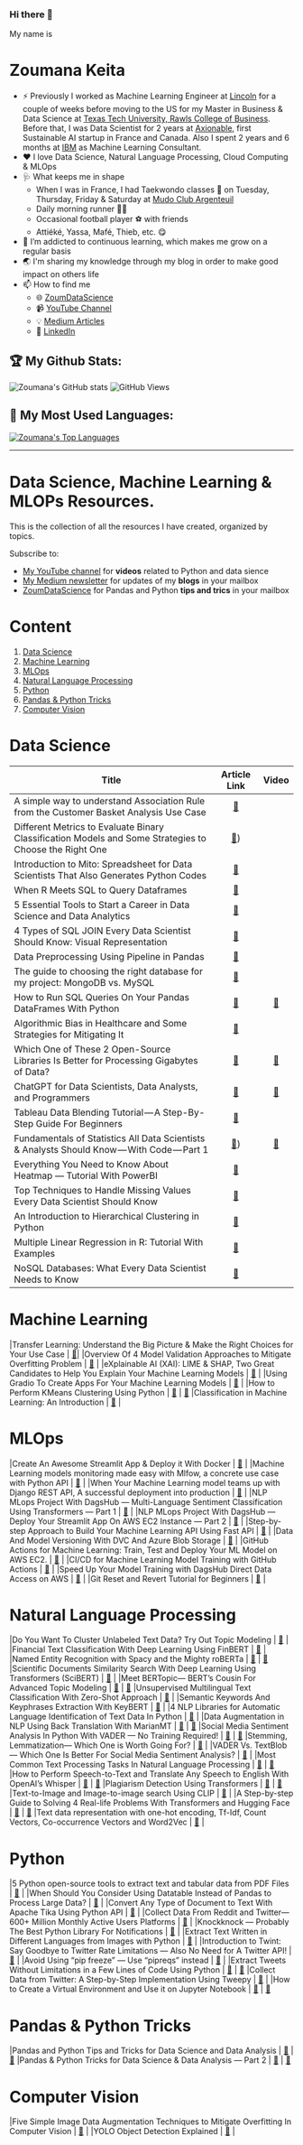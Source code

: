 ### Hi there 👋
My name is 
# Zoumana Keita

- ⚡ Previously I worked as Machine Learning Engineer at [Lincoln](https://www.lincoln.fr/) for a couple of weeks before moving to the US for my Master in Business & Data Science at [Texas Tech University, Rawls College of Business](https://www.depts.ttu.edu/rawlsbusiness/). Before that, I was Data Scientist for 2 years at [Axionable](https://www.axionable.com/), first Sustainable AI startup in France and Canada. Also I spent 2 years and 6 months at [IBM](https://www.ibm.com/fr-fr) as Machine Learning Consultant. 
- ❤️ I love Data Science, Natural Language Processing, Cloud Computing & MLOps
- 🩺 What keeps me in shape 
  -  When I was in France, I had Taekwondo classes 🥋 on Tuesday, Thursday, Friday & Saturday at [Mudo Club Argenteuil](https://www.mudoclubargenteuil.fr/)
  -  Daily morning runner 🏃🏾
  -  Occasional football player ⚽️ with friends 
  -  Attiéké, Yassa, Mafé, Thieb, etc. 😋 
- 🌱 I’m addicted to continuous learning, which makes me grow on a regular basis
- 🌏 I'm sharing my knowledge through my blog in order to make good impact on others life
- 📫 How to find me
  - 🌐 [ZoumDataScience](https://www.zoumdatascience.com/) 
  - 📹 [YouTube Channel](https://www.youtube.com/@zoumdatascience) 
  - 💡 [Medium Articles](https://zoumanakeita.medium.com/)
  - 🏢 [LinkedIn](https://www.linkedin.com/in/zoumana-keita/)

## 🏆 My Github Stats:
![Zoumana's GitHub stats](https://github-readme-stats.vercel.app/api?username=keitazoumana&hide_title=false&count_private=true&show_icons=true&theme=tokyonight)
![GitHub Views](https://komarev.com/ghpvc/?username=keitazoumana)

## 🏅 My Most Used Languages:
[![Zoumana's Top Languages](https://github-readme-stats.vercel.app/api/top-langs/?username=keitazoumana&hide=javascript,html)](https://github.com/keitazoumana/github-readme-stats)

---

# Data Science, Machine Learning & MLOPs Resources.  
This is the collection of all the resources I have created, organized by topics. 

Subscribe to:
- [My YouTube channel](https://www.youtube.com/@zoumdatascience) for **videos** related to Python and data sience
- [My Medium newsletter](https://zoumanakeita.medium.com/subscribe) for updates of my **blogs** in your mailbox
- [ZoumDataScience](https://www.zoumdatascience.com/) for Pandas and Python **tips and trics** in your mailbox


# Content
1. [Data Science](#datascience)
2. [Machine Learning](#machinelearning)
3. [MLOps](#mlops)
4. [Natural Language Processing](#natural-language-processing)
5. [Python](#python)
6. [Pandas & Python Tricks](#pandas-python-tricks)
7. [Computer Vision](#computer-vision)

# Data Science 
| Title        | Article Link    | Video
| ------------- |:-------------:| :-----:|
|A simple way to understand Association Rule from the Customer Basket Analysis Use Case | [🔗](https://medium.com/towards-data-science/a-simple-way-to-understand-association-rule-from-the-customer-basket-analysis-use-case-c7bcd75bdec1?source=your_stories_page-------------------------------------) | 
|Different Metrics to Evaluate Binary Classification Models and Some Strategies to Choose the Right One | [🔗](https://towardsdatascience.com/different-metrics-to-evaluate-binary-classification-models-and-some-strategies-to-choose-the-right-911ef72a107b)) | 
|Introduction to Mito: Spreadsheet for Data Scientists That Also Generates Python Codes | [🔗](https://towardsdatascience.com/introduction-to-mito-spreadsheet-for-data-scientists-that-also-generates-python-codes-642b4c2d7dfc) |
|When R Meets SQL to Query Dataframes | [🔗]([link](https://towardsdatascience.com/when-r-meets-sql-to-query-data-frames-a94d9d92b0f2)) | 
|5 Essential Tools to Start a Career in Data Science and Data Analytics | [🔗](https://towardsdatascience.com/5-essential-tools-to-start-a-career-in-data-science-and-data-analytics-dfcf25b5e51b) | 
|4 Types of SQL JOIN Every Data Scientist Should Know: Visual Representation | [🔗](https://towardsdatascience.com/4-types-of-sql-join-any-data-scientists-should-know-hands-on-practice-4a1d119c00ad) | 
|Data Preprocessing Using Pipeline in Pandas | [🔗](https://towardsdatascience.com/data-preprocessing-using-pipeline-in-pandas-6170f4456796) | 
|The guide to choosing the right database for my project: MongoDB vs. MySQL | [🔗](https://towardsdatascience.com/the-guide-to-choosing-the-right-database-for-my-project-mongodb-vs-mysql-256e270d29b8) | 
|How to Run SQL Queries On Your Pandas DataFrames With Python | [🔗](https://towardsdatascience.com/how-to-run-sql-queries-on-your-pandas-dataframes-with-python-4237ffecc43b) | [🔗](https://youtu.be/8N5UOWderg4)
|Algorithmic Bias in Healthcare and Some Strategies for Mitigating It | [🔗](https://towardsdatascience.com/algorithmic-bias-in-healthcare-and-some-strategies-for-mitigating-it-835abe28df7) | 
|Which One of These 2 Open-Source Libraries Is Better for Processing Gigabytes of Data? | [🔗](https://medium.com/geekculture/which-one-of-these-3-open-source-libraries-is-better-for-processing-gigabytes-of-data-6398af287b5a) | [🔗](https://youtu.be/Z0PdBg6OlqY)
|ChatGPT for Data Scientists, Data Analysts, and Programmers | [🔗](https://medium.com/geekculture/chatgpt-for-data-scientists-data-analysts-and-programmers-3422973960cd) | [🔗](https://youtu.be/UvJiE_IecM4)
|Tableau Data Blending Tutorial — A Step-By-Step Guide For Beginners | [🔗](https://towardsdatascience.com/tableau-data-blending-tutorial-a-step-by-step-guide-for-beginners-5fd80fa001db) | 
|Fundamentals of Statistics All Data Scientists & Analysts Should Know — With Code — Part 1 | [🔗](https://towardsdatascience.com/fundamentals-of-statistics-all-data-scientists-analysts-should-know-with-code-part-1-d6ac0f4b99b5)) | [🔗](https://youtu.be/a5CQCxlTTe8)
|Everything You Need to Know About Heatmap — Tutorial With PowerBI | [🔗](https://towardsdatascience.com/fundamentals-of-statistics-all-data-scientists-analysts-should-know-with-code-part-1-d6ac0f4b99b5) | 
|Top Techniques to Handle Missing Values Every Data Scientist Should Know | [🔗](https://www.datacamp.com/tutorial/techniques-to-handle-missing-data-values) | 
|An Introduction to Hierarchical Clustering in Python | [🔗](https://www.datacamp.com/tutorial/introduction-hierarchical-clustering-python) | 
|Multiple Linear Regression in R: Tutorial With Examples | [🔗](https://www.datacamp.com/tutorial/multiple-linear-regression-r-tutorial) | 
|NoSQL Databases: What Every Data Scientist Needs to Know | [🔗](https://www.datacamp.com/blog/nosql-databases-what-every-data-scientist-needs-to-know) | 


# Machine Learning
|Transfer Learning: Understand the Big Picture & Make the Right Choices for Your Use Case | [🔗](https://medium.com/geekculture/transfert-learning-understand-the-big-picture-make-the-right-choices-for-your-use-case-bb4abc3972e6)|
|Overview Of 4 Model Validation Approaches to Mitigate Overfitting Problem | [🔗](https://towardsdatascience.com/overview-of-4-model-validation-approaches-to-mitigate-overfitting-problem-6d2eecdf8053) |
|eXplainable AI (XAI): LIME & SHAP, Two Great Candidates to Help You Explain Your Machine Learning Models | [🔗](https://towardsdatascience.com/explainable-ai-xai-lime-shap-two-great-candidates-to-help-you-explain-your-machine-learning-a95536a46c4e) | 
|Using Gradio To Create Apps For Your Machine Learning Models | [🔗](https://medium.com/geekculture/using-gradio-to-create-apps-for-your-machine-learning-models-569247f217ef) |
|How to Perform KMeans Clustering Using Python | [🔗](https://towardsdatascience.com/how-to-perform-kmeans-clustering-using-python-7cc296cec092) | [🔗](https://youtu.be/hJH6YQzk8gQ)
|Classification in Machine Learning: An Introduction | [🔗](https://www.datacamp.com/blog/classification-machine-learning) | 


# MLOps
|Create An Awesome Streamlit App & Deploy it With Docker | [🔗](https://towardsdatascience.com/create-an-awesome-streamlit-app-deploy-it-with-docker-a3d202a636e8) | 
|Machine Learning models monitoring made easy with Mlfow, a concrete use case with Python API | [🔗](https://medium.com/mlearning-ai/machine-learning-models-monitoring-made-easy-with-mlfow-a-concrete-use-case-with-python-api-334691936a7a) | 
|When Your Machine Learning model teams up with Django REST API, A successful deployment into production | [🔗](https://towardsdatascience.com/when-your-machine-learning-model-teams-up-with-django-rest-api-a-successful-deployment-into-2f720bd67ff1) | 
|NLP MLops Project With DagsHub — Multi-Language Sentiment Classification Using Transformers — Part 1 | [🔗](https://towardsdatascience.com/nlp-mlops-project-with-dagshub-multi-language-sentiment-classification-using-transformers-fcbe6164b171) | 
|NLP MLops Project With DagsHub — Deploy Your Streamlit App On AWS EC2 Instance — Part 2 | [🔗](https://towardsdatascience.com/nlp-mlops-project-with-dagshub-deploy-your-streamlit-app-on-aws-ec2-instance-part-2-eb7dcb17b8ba) | 
|Step-by-step Approach to Build Your Machine Learning API Using Fast API | [🔗](https://towardsdatascience.com/step-by-step-approach-to-build-your-machine-learning-api-using-fast-api-21bd32f2bbdb) | 
|Data And Model Versioning With DVC And Azure Blob Storage | [🔗](https://towardsdatascience.com/large-data-versioning-with-dvc-and-azure-blob-storage-a-complete-guide-b97344827c81) | 
|GitHub Actions for Machine Learning: Train, Test and Deploy Your ML Model on AWS EC2. | [🔗](https://medium.com/geekculture/github-actions-for-machine-learning-train-test-and-deploy-your-ml-model-on-aws-ec2-9a3002c6bb9f) |
|CI/CD for Machine Learning Model Training with GitHub Actions | [🔗](https://towardsdatascience.com/ci-cd-for-machine-learning-model-training-with-github-actions-24b6a28cab96) |
|Speed Up Your Model Training with DagsHub Direct Data Access on AWS | [🔗](https://medium.com/mlearning-ai/speed-up-your-model-training-with-dagshub-direct-data-access-on-aws-58835fc952d) |
|Git Reset and Revert Tutorial for Beginners | [🔗](https://www.datacamp.com/tutorial/git-reset-revert-tutorial) |

# Natural Language Processing
|Do You Want To Cluster Unlabeled Text Data? Try Out Topic Modeling | [🔗](https://towardsdatascience.com/do-you-want-to-cluster-unlabeled-text-data-try-out-topic-modeling-235795ae7cb7) | 
|Financial Text Classification With Deep Learning Using FinBERT | [🔗](https://medium.com/mlearning-ai/financial-text-classification-with-deep-learning-using-finbert-51a73b393a08) | 
|Named Entity Recognition with Spacy and the Mighty roBERTa | [🔗](https://towardsdatascience.com/named-entity-recognition-with-spacy-and-the-mighty-roberta-97d879f981) | [🔗](https://youtu.be/OLwYBSE64m4)
|Scientific Documents Similarity Search With Deep Learning Using Transformers (SciBERT) | [🔗](https://towardsdatascience.com/scientific-documents-similarity-search-with-deep-learning-using-transformers-scibert-d47c4e501590) |
|Meet BERTopic— BERT’s Cousin For Advanced Topic Modeling | [🔗](https://towardsdatascience.com/meet-bertopic-berts-cousin-for-advanced-topic-modeling-ea5bf0b7faa3) | [🔗](https://youtu.be/sZcGuYHWN_w)
|Unsupervised Multilingual Text Classification With Zero-Shot Approach | [🔗](https://towardsdatascience.com/unsupervised-multilingual-text-classification-with-zero-shot-approach-e65bd79b5d0) | 
|Semantic Keywords And Keyphrases Extraction With KeyBERT | [🔗](https://towardsdatascience.com/semantic-keywords-and-keyphrases-extraction-with-keybert-999234cab7f) | 
|4 NLP Libraries for Automatic Language Identification of Text Data In Python | [🔗](https://towardsdatascience.com/4-nlp-libraries-for-automatic-language-identification-of-text-data-in-python-cbc6bf664774) | 
|Data Augmentation in NLP Using Back Translation With MarianMT | [🔗](https://towardsdatascience.com/data-augmentation-in-nlp-using-back-translation-with-marianmt-a8939dfea50a) | [🔗](https://youtu.be/HoqlUu_8fWE)
|Social Media Sentiment Analysis In Python With VADER — No Training Required! | [🔗](https://towardsdatascience.com/social-media-sentiment-analysis-in-python-with-vader-no-training-required-4bc6a21e87b8) | [🔗](https://youtu.be/fdzQLzpBqVM)
|Stemming, Lemmatization— Which One is Worth Going For? | [🔗](https://towardsdatascience.com/stemming-lemmatization-which-one-is-worth-going-for-77e6ec01ad9c) | 
|VADER Vs. TextBlob — Which One Is Better For Social Media Sentiment Analysis? | [🔗](https://medium.com/geekculture/vader-vs-textblob-which-one-is-better-for-social-media-sentiment-analysis-aecb15968b93) | 
|Most Common Text Processing Tasks In Natural Language Processing | [🔗](https://towardsdatascience.com/most-common-text-processing-tasks-in-natural-language-processing-d8cd7a076b79) | [🔗](https://youtu.be/169Jw3j-5pE)
|How to Perform Speech-to-Text and Translate Any Speech to English With OpenAI’s Whisper | [🔗](https://towardsdatascience.com/how-to-perform-speech-to-text-and-translate-any-speech-to-english-with-openais-whisper-50e3a366cbca) | [🔗](https://youtu.be/wbYGdCslFVg)
|Plagiarism Detection Using Transformers | [🔗](https://www.pinecone.io/learn/plagiarism-detection/) | [🔗](https://youtu.be/_PqHRH55hV0)
|Text-to-Image and Image-to-image search Using CLIP | [🔗](https://www.pinecone.io/learn/clip-image-search/) |
|A Step-by-step Guide to Solving 4 Real-life Problems With Transformers and Hugging Face | [🔗](https://towardsdatascience.com/4-real-life-problems-solved-using-transformers-and-hugging-face-a-complete-guide-e45fe698cc4d) | [🔗](link)
|Text data representation with one-hot encoding, Tf-Idf, Count Vectors, Co-occurrence Vectors and Word2Vec | [🔗](https://towardsdatascience.com/text-data-representation-with-one-hot-encoding-tf-idf-count-vectors-co-occurrence-vectors-and-f1bccbd98bef) | 

# Python
|5 Python open-source tools to extract text and tabular data from PDF Files | [🔗](https://towardsdatascience.com/5-python-open-source-tools-to-extract-text-and-tabular-data-from-pdf-files-9359cdde6b56) |
|When Should You Consider Using Datatable Instead of Pandas to Process Large Data? | [🔗](https://towardsdatascience.com/when-should-you-consider-using-datatable-instead-of-pandas-to-process-large-data-29a4245f67c6) | 
|Convert Any Type of Document to Text With Apache Tika Using Python API | [🔗](https://medium.com/mlearning-ai/convert-any-type-of-document-to-text-with-apache-tika-using-python-api-ff306c467b3) | 
|Collect Data From Reddit and Twitter— 600+ Million Monthly Active Users Platforms | [🔗](https://medium.com/mlearning-ai/web-scraping-f854c9c30778) | 
|Knockknock — Probably The Best Python Library For Notifications | [🔗](https://towardsdatascience.com/knockknock-probably-the-best-python-library-for-notifications-136bdf788f8a) | 
|Extract Text Written in Different Languages from Images with Python | [🔗](https://towardsdatascience.com/extract-text-written-in-different-languages-from-images-with-python-2348ff021fe5) | 
|Introduction to Twint: Say Goodbye to Twitter Rate Limitations — Also No Need for A Twitter API! | [🔗](https://medium.com/geekculture/introduction-to-twint-say-goodbye-to-twitter-rate-limitations-also-no-need-for-a-twitter-api-b632084db0ba) |
|Avoid Using “pip freeze” — Use “pipreqs” instead | [🔗](https://towardsdatascience.com/goodbye-pip-freeze-welcome-pipreqs-258d2e7a5a62) | 
|Extract Tweets Without Limitations in a Few Lines of Code Using Python | [🔗](https://pub.towardsai.net/extract-tweets-without-limitations-in-a-few-lines-of-code-using-python-21578f89a00c) | [🔗](https://youtu.be/MnfAutyaIsM)
|Collect Data from Twitter: A Step-by-Step Implementation Using Tweepy | [🔗](https://towardsdatascience.com/collect-data-from-twitter-a-step-by-step-implementation-using-tweepy-7526fff2cb31) |
|How to Create a Virtual Environment and Use it on Jupyter Notebook | [🔗](https://towardsdatascience.com/how-to-create-a-virtual-environment-and-use-it-on-jupyter-notebook-6c0b7b1cfca0) | [🔗](https://youtu.be/5c1DJBgzL3o)

# Pandas & Python Tricks
|Pandas and Python Tips and Tricks for Data Science and Data Analysis | [🔗](https://towardsdatascience.com/pandas-and-python-tips-and-tricks-for-data-science-and-data-analysis-1b1e05b7d93a) | [🔗](https://youtu.be/pvNvgW0USZU)
|Pandas & Python Tricks for Data Science & Data Analysis — Part 2 | [🔗](https://towardsdatascience.com/pandas-python-tricks-for-data-science-data-analysis-part-2-dc36460de90d) | [🔗](https://youtu.be/UxMJoteb3v0)

# Computer Vision
|Five Simple Image Data Augmentation Techniques to Mitigate Overfitting In Computer Vision | [🔗](https://towardsdatascience.com/simple-image-data-augmentation-technics-to-mitigate-overfitting-in-computer-vision-2a6966f51af4) |
|YOLO Object Detection Explained | [🔗](https://www.datacamp.com/blog/yolo-object-detection-explained) |

